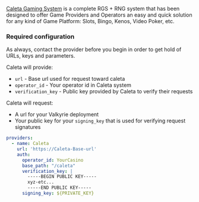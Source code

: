 [Caleta Gaming System](https://caletagaming.com/) is a complete RGS + RNG system that has been designed to offer Game Providers and Operators an easy and quick solution for any kind of Game Platform: Slots, Bingo, Kenos, Video Poker, etc.

### Required configuration
As always, contact the provider before you begin in order to get hold of URLs, keys and parameters. 

Caleta will provide:
- `url` - Base url used for request toward caleta
- `operator_id` - Your operator id in Caleta system
- `verification_key` - Public key provided by Caleta to verify their requests

Caleta will request:
- A url for your Valkyrie deployment
- Your public key for your `signing_key` that is used for verifying request signatures

```yaml
providers:
  - name: Caleta
    url: 'https://Caleta-Base-url'
    auth:
      operator_id: YourCasino
      base_path: "/caleta"
      verification_key: |
        -----BEGIN PUBLIC KEY-----
        xyz-etc...
        -----END PUBLIC KEY-----
      signing_key: ${PRIVATE_KEY}
```